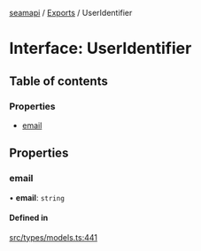 [seamapi](../README.md) / [Exports](../modules.md) / UserIdentifier

# Interface: UserIdentifier

## Table of contents

### Properties

- [email](UserIdentifier.md#email)

## Properties

### email

• **email**: `string`

#### Defined in

[src/types/models.ts:441](https://github.com/seamapi/javascript/blob/main/src/types/models.ts#L441)
